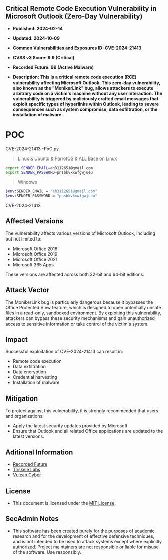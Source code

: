 
#
<h2>Critical Remote Code Execution Vulnerability in Microsoft Outlook (Zero-Day Vulnerability)</h2>

- <b>Published: 2024-02-14</b>

- <b>Updated: 2024-10-09</b>

- <b>Common Vulnerabilities and Exposures ID: CVE-2024-21413</b>

- <b>CVSS v3 Score: 9.9 (Critical)</b>

- <b>Recorded Future: 99 (Active Malware)</b>
  
- <b>Description: This is a critical remote code execution (RCE) vulnerability affecting Microsoft Outlook. This zero-day vulnerability, also known as the "MonikerLink" bug, allows attackers to execute arbitrary code on a victim's machine without any user interaction. The vulnerability is triggered by maliciously crafted email messages that exploit specific types of hyperlinks within Outlook, leading to severe consequences such as system compromise, data exfiltration, or the installation of malware. </b>

# POC

CVE-2024-21413
-PoC.py
>Linux & Ubuntu & ParrotOS & ALL Base on Linux
```bash
export SENDER_EMAIL=ah3112651@gmail.com
export SENDER_PASSWORD=pnsbkvkxwfgwjueu
```
> Windows
```bash
$env:SENDER_EMAIL = "ah3112651@gmail.com"
$env:SENDER_PASSWORD = "pnsbkvkxwfgwjueu"
```

CVE-2024-21413

## Affected Versions

The vulnerability affects various versions of Microsoft Outlook, including but not limited to:

- Microsoft Office 2016
- Microsoft Office 2019
- Microsoft Office 2021
- Microsoft 365 Apps

These versions are affected across both 32-bit and 64-bit editions.

## Attack Vector

The MonikerLink bug is particularly dangerous because it bypasses the Office Protected View feature, which is designed to open potentially unsafe files in a read-only, sandboxed environment. By exploiting this vulnerability, attackers can bypass these security mechanisms and gain unauthorized access to sensitive information or take control of the victim's system.

## Impact

Successful exploitation of 
CVE-2024-21413
 can result in:

- Remote code execution
- Data exfiltration
- Data encryption
- Credential harvesting
- Installation of malware

## Mitigation
To protect against this vulnerability, it is strongly recommended that users and organizations:

- Apply the latest security updates provided by Microsoft.
- Ensure that Outlook and all related Office applications are updated to the latest versions.

## Aditional Information
- [Recorded Future](https://www.recordedfuture.com)
- [Triskele Labs](https://www.triskelelabs.com)
- [Vulcan Cyber](https://www.vulcan.io)

## License
- This document is licensed under the [MIT License](LICENSE).

## SecAdmin Notes
- This software has been created purely for the purposes of academic research and for the development of effective defensive techniques, and is not intended to be used to attack systems except where explicitly authorized. Project maintainers are not responsible or liable for misuse of the software. Use responsibly.
